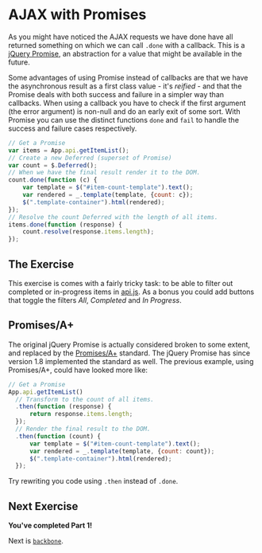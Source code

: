 # AJAX with Promises

As you might have noticed the AJAX requests we have done have all returned
something on which we can call `.done` with a callback. This is a [jQuery
Promise](http://api.jquery.com/Types/#Promise), an abstraction for a value
that might be available in the future.

Some advantages of using Promise instead of callbacks are that we have
the asynchronous result as a first class value - it's *reified* - and
that the Promise deals with both success and failure in a simpler way
than callbacks. When using a callback you have to check if the first argument
(the error argument) is non-null and do an early exit of some sort. With
Promise you can use the distinct functions `done` and `fail` to handle the
success and failure cases respectively.

```javascript
// Get a Promise
var items = App.api.getItemList();
// Create a new Deferred (superset of Promise)
var count = $.Deferred();
// When we have the final result render it to the DOM.
count.done(function (c) {
    var template = $("#item-count-template").text();
    var rendered = _.template(template, {count: c});
    $(".template-container").html(rendered);
});
// Resolve the count Deferred with the length of all items.
items.done(function (response) {
    count.resolve(response.items.length);
});
```

## The Exercise

This exercise is comes with a fairly tricky task: to be able to filter out
completed or in-progress items in [api.js](js/api.js). As a bonus you could
add buttons that toggle the filters *All*, *Completed* and *In Progress*.

## Promises/A+

The original jQuery Promise is actually considered broken to some extent, and
replaced by the [Promises/A+](https://promisesaplus.com/) standard. The jQuery
Promise has since version 1.8 implemented the standard as well. The previous
example, using Promises/A+, could have looked more like:

```javascript
// Get a Promise
App.api.getItemList()
  // Transform to the count of all items.
  .then(function (response) {
      return response.items.length;
  });
  // Render the final result to the DOM.
  .then(function (count) {
      var template = $("#item-count-template").text();
      var rendered = _.template(template, {count: count});
      $(".template-container").html(rendered);
  });
```

Try rewriting you code using `.then` instead of `.done`.

## Next Exercise

**You've completed Part 1!**

Next is [`backbone`](backbone).
